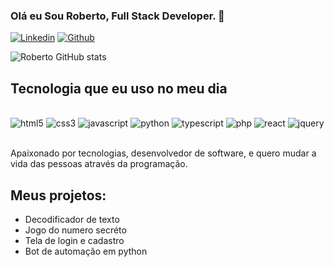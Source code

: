 ### Olá eu Sou Roberto, Full Stack Developer. 👋

[![Linkedin](https://img.shields.io/badge/LinkedIn-0077B5?style=for-the-badge&logo=linkedin&logoColor=white)](https://www.linkedin.com/in/roberto-carlos-oliveira/)
[![Github](https://img.shields.io/badge/GitHub-100000?style=for-the-badge&logo=github&logoColor=white)](https://github.com/roberto78jp)


![Roberto GitHub stats](https://github-readme-stats.vercel.app/api?username=roberto78jp&_icons=true&theme=dracula)


## Tecnologia que eu uso no meu dia 

<div styls="display: inline_block"><br/>
<img aling="center" alt="html5" src="https://img.shields.io/badge/HTML5-E34F26?style=for-the-badge&logo=html5&logoColor=white" />
<img aling="center" alt="css3" src="https://img.shields.io/badge/CSS3-1572B6?style=for-the-badge&logo=css3&logoColor=white" />
<img aling="center" alt="javascript" src="https://img.shields.io/badge/JavaScript-323330?style=for-the-badge&logo=javascript&logoColor=F7DF1E" />
<img aling="center" alt="python" src="https://img.shields.io/badge/Python-14354C?style=for-the-badge&logo=python&logoColor=white" />
<img aling="center" alt="typescript" src="https://img.shields.io/badge/TypeScript-007ACC?style=for-the-badge&logo=typescript&logoColor=white" />
<img aling="center" alt="php" src="https://img.shields.io/badge/PHP-777BB4?style=for-the-badge&logo=php&logoColor=white" />
<img aling="center" alt="react" src="https://img.shields.io/badge/React-20232A?style=for-the-badge&logo=react&logoColor=61DAFB" />
<img aling="center" alt="jquery" src="https://img.shields.io/badge/jQuery-0769AD?style=for-the-badge&logo=jquery&logoColor=white" />
</div><br/>

Apaixonado por tecnologias, desenvolvedor de software, e quero mudar a vida das pessoas através da programação.

## Meus projetos:

- Decodificador de texto
- Jogo do numero secréto
- Tela de login e cadastro
- Bot de automação em python

